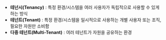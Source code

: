 - **테넌시(Tenancy)** : 특정 환경/시스템을 여러 사용자가 독립적으로 사용할 수 있게 하는 방식
- **테넌트(Tenant)** : 특정 환경/시스템을 일시적으로 사용하는 개별 사용자 또는 조직, 필요한 자원만 소비함
- **다중 테넌트(Multi-Tenant)** : 여러 테넌트가 자원을 공유하는 환경
